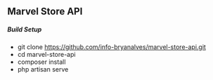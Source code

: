 ## Marvel Store API

##### Build Setup
- git clone https://github.com/info-bryanalves/marvel-store-api.git
- cd marvel-store-api
- composer install
- php artisan serve